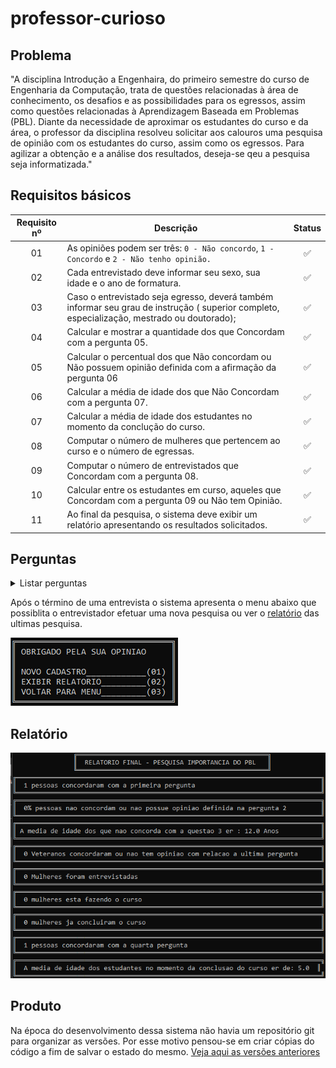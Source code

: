 # professor-curioso

## Problema

"A disciplina Introdução a Engenhaira, do primeiro semestre do curso de Engenharia da 
Computação, trata de questões relacionadas à área de conhecimento, os desafios e as 
possibilidades para os egressos, assim como questões relacionadas à Aprendizagem Baseada
em Problemas (PBL). Diante da necessidade de aproximar os estudantes do curso e da área,
o professor da disciplina resolveu solicitar aos calouros uma pesquisa de opinião com
os estudantes do curso, assim como os egressos. Para agilizar a obtenção e a análise dos 
resultados, deseja-se qeu a pesquisa seja informatizada."

## Requisitos básicos

| Requisito nº | Descrição | Status |
| :----------: | --------- | :----: |
| 01 | As opiniões podem ser três: `0 - Não concordo`,  `1 - Concordo` e `2 - Não tenho opinião.` | :white_check_mark:| 
| 02 | Cada entrevistado deve informar seu sexo, sua idade e o ano de formatura. | :white_check_mark: |
| 03 | Caso o entrevistado seja egresso, deverá também informar seu grau de instrução ( superior completo, especialização, mestrado ou doutorado); | :white_check_mark: |
| 04 | Calcular e mostrar a quantidade dos que Concordam com a pergunta 05. | :white_check_mark: |
| 05 | Calcular o percentual dos que Não concordam ou Não possuem opinião definida com a afirmação da pergunta 06 | :white_check_mark: |
| 06 | Calcular a média de idade dos que Não Concordam com a pergunta 07. | :white_check_mark: |
| 07 | Calcular a média de idade dos estudantes no momento da conclução do curso. | :white_check_mark: |
| 08 | Computar o número de mulheres que pertencem ao curso e o número de egressas. | :white_check_mark: |
| 09 | Computar o número de entrevistados que Concordam com a pergunta 08. | :white_check_mark: |
| 10 | Calcular entre os estudantes em curso, aqueles que Concordam com a pergunta 09 ou Não tem Opinião. | :white_check_mark: |
| 11 | Ao final da pesquisa, o sistema deve exibir um relatório apresentando os resultados solicitados. | :white_check_mark: |

## Perguntas
<details>
<summary> Listar perguntas </summary>
  
| Pergunta nº | Pergunta | Intervalo válido de respostas |
| :---------: | -------- | ----------------------------- |
| 01 | Qual a sua idade? | 10 e 100 |
| 02 | Qual seu sexo? | 1 - Masculino<br>2 - Femenino<br>3 - Voltar|
| 03 | Veterando ou egresso? | 1 - Veterano<br> 2 - Egresso<br> 3 - Voltar |
| 04 | Que ano irá se formar (Se veterano) | entre 2017 e 2050  |
| 4.1 |  Qual é seu grau de escolaridade? | 1 - Especialização<br>2 - Graduado<br>3 - Mestrado<br>4 - Doutorado<br>5 - Voltar |
| 4.2 | Em que ano se formo? (Para egressos) | entre 1900 e 2017 | 
| 05 | Você concorda que o PBL ajuda na execução de seus trabalhos? | 0 - Não Concordo<br>1 - Concordo<br>2 - Não Tenho Opinião |
| 06 | Você concorda que o PBL é melhor que o método tradicional de ensino? | 0 - Não Concordo<br>1 - Concordo<br>2 - Não Tenho Opinião |
| 07 | O mercado de trabalho local é capaz de reter os profissionais formados nas áres de informática e engenharia? | 0 - Não Concordo<br>1 - Concordo<br>2 - Não Tenho Opinião |
| 08 | Voce concorda que os novos alunos desconhecem o PBL quando entram no curso? | 0 - Não Concordo<br>1 - Concordo<br>2 - Não Tenho Opinião |
| 09 | Concorda com a afirmação de que um aluno só consegue se adaptar com o PBL somente a partir do 4º semestre? | 0 - Não Concordo<br>1 - Concordo<br>2 - Não Tenho Opinião |
</details>

Após o término de uma entrevista o sistema apresenta o menu abaixo que possiblita o entrevistador 
efetuar uma nova pesquisa ou ver o [relatório](#relatório) das ultimas pesquisa.

![Menu resultados da pesquisa](https://github.com/UellingtonDamasceno/professor-curioso/blob/main/res/imagens/menu-fim-pesquisa.png)

## Relatório

![Relátorio](https://github.com/UellingtonDamasceno/professor-curioso/blob/main/res/imagens/resultados-pesquisas.png)
## Produto

Na época do desenvolvimento dessa sistema não havia um repositório git para organizar as versões. 
Por esse motivo pensou-se em criar cópias do código a fim de salvar o estado do mesmo. [Veja aqui as versões anteriores](https://github.com/UellingtonDamasceno/professor-curioso/tree/main/Vers%C3%B5es%20anteriores)
